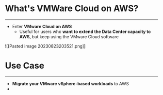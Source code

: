 # What's VMWare Cloud on AWS?
---

* Enter **VMware Cloud on AWS**
	* Useful for users who **want to extend the Data Center capacity to AWS**, but keep using the VMware Cloud software

![[Pasted image 20230823203521.png]]

# Use Case
---

* **Migrate your VMware vSphere-based workloads** to AWS
* 